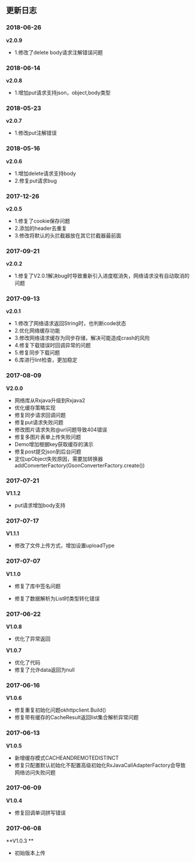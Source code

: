 ## 更新日志
### 2018-06-26
**v2.0.9**
- 1.修改了delete body请求注解错误问题

### 2018-06-14
**v2.0.8**
- 1.增加put请求支持json，object,body类型

### 2018-05-23
**v2.0.7**
- 1.修改put注解错误 

### 2018-05-16
**v2.0.6**
- 1.增加delete请求支持body
- 2.修复put请求bug

### 2017-12-26
**v2.0.5**
- 1.修复了cookie保存问题
- 2.添加的header去重复
- 3.修改将默认的头拦截器放在其它拦截器最前面

### 2017-09-21
**v2.0.2**
- 1.修复了V2.0.1解决bug时导致重新引入进度框消失，网络请求没有自动取消的问题

### 2017-09-13
**v2.0.1**
- 1.修改了网络请求返回String时，也判断code状态
- 2.优化网络缓存功能
- 3.修改网络请求缓存为同步存储，解决可能造成crash的风险
- 4.修复下载错误时回调异常的问题
- 5.修复同步下载问题
- 6.库进行lint检查，更加稳定

### 2017-08-09

**V2.0.0**

- 网络库从Rxjava升级到Rxjava2
- 优化缓存策略实现
- 修复同步请求回调问题
- 修复put请求失败问题
- 修改图片请求失败@url问题导致404错误
- 修复多图片表单上传失败问题
- Demo增加根据key获取缓存的演示
- 修复post提交json到后台问题
- 定位upObject失败原因，需要加转换器addConverterFactory(GsonConverterFactory.create())

### 2017-07-21

**V1.1.2**

- put请求增加body支持



### 2017-07-17

**V1.1.1**

- 修改了文件上传方式，增加设置uploadType



### 2017-07-07

**V1.1.0**

- 修复了库中签名问题

- 修复了数据解析为List<String>时类型转化错误



### 2017-06-22

**V1.0.8**

- 优化了异常返回



**V1.0.7**



- 优化了代码
- 修复了允许data返回为null



### 2017-06-16

**V1.0.6**

- 修复重复初始化问题okhttpclient.Build()
- 修复带有缓存的CacheResult返回list集合解析异常问题



### 2017-06-13

**V1.0.5**

- 新增缓存模式CACHEANDREMOTEDISTINCT
- 修复只配置默认初始化不配置高级初始化RxJavaCallAdapterFactory会导致网络访问失败问题



### 2017-06-09

**V1.0.4**

- 修复回调单词拼写错误



### 2017-06-08



**V1.0.3 **

- 初始版本上传
